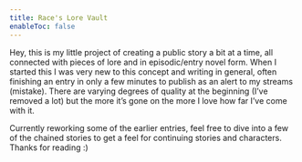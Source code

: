 ```yaml
---
title: Race's Lore Vault
enableToc: false
---
```


Hey, this is my little project of creating a public story a bit at a time, all connected with pieces of lore and in episodic/entry novel form. When I started this I was very new to this concept and writing in general, often finishing an entry in only a few minutes to publish as an alert to my streams (mistake). There are varying degrees of quality at the beginning (I’ve removed a lot) but the more it’s gone on the more I love how far I’ve come with it.

Currently reworking some of the earlier entries, feel free to dive into a few of the chained stories to get a feel for continuing stories and characters. Thanks for reading :) 

